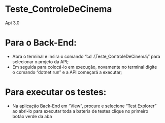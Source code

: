 # Teste_ControleDeCinema
Api 3.0

# Para o Back-End: 
- Abra o terminal e insira o comando “cd .\Teste_ControleDeCinema\” para selecionar o projeto da API;
- Em seguida para colocá-lo em execução, novamente no terminal digite o comando “dotnet run” e a API começará a executar;

# Para executar os testes:
- Na aplicação Back-End  em “View”, procure e selecione “Test Explorer” ao abri-lo para executar toda a bateria de testes clique no primeiro botão verde da aba  

